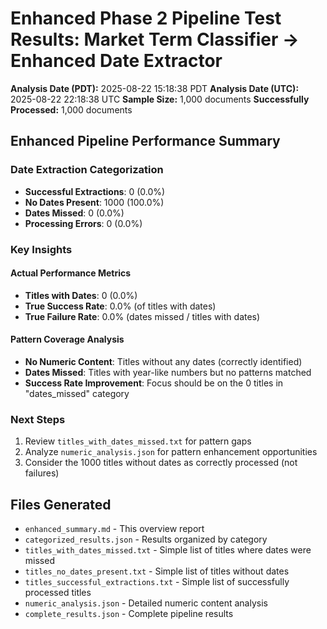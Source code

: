 # Enhanced Phase 2 Pipeline Test Results: Market Term Classifier → Enhanced Date Extractor

**Analysis Date (PDT):** 2025-08-22 15:18:38 PDT
**Analysis Date (UTC):** 2025-08-22 22:18:38 UTC
**Sample Size:** 1,000 documents
**Successfully Processed:** 1,000 documents

## Enhanced Pipeline Performance Summary

### Date Extraction Categorization
- **Successful Extractions**: 0 (0.0%)
- **No Dates Present**: 1000 (100.0%)
- **Dates Missed**: 0 (0.0%)
- **Processing Errors**: 0 (0.0%)

### Key Insights

#### Actual Performance Metrics
- **Titles with Dates**: 0 (0.0%)
- **True Success Rate**: 0.0% (of titles with dates)
- **True Failure Rate**: 0.0% (dates missed / titles with dates)

#### Pattern Coverage Analysis
- **No Numeric Content**: Titles without any dates (correctly identified)
- **Dates Missed**: Titles with year-like numbers but no patterns matched
- **Success Rate Improvement**: Focus should be on the 0 titles in "dates_missed" category

### Next Steps
1. Review `titles_with_dates_missed.txt` for pattern gaps
2. Analyze `numeric_analysis.json` for pattern enhancement opportunities
3. Consider the 1000 titles without dates as correctly processed (not failures)

## Files Generated
- `enhanced_summary.md` - This overview report
- `categorized_results.json` - Results organized by category
- `titles_with_dates_missed.txt` - Simple list of titles where dates were missed
- `titles_no_dates_present.txt` - Simple list of titles without dates
- `titles_successful_extractions.txt` - Simple list of successfully processed titles
- `numeric_analysis.json` - Detailed numeric content analysis
- `complete_results.json` - Complete pipeline results
